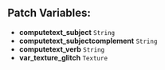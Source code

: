 ## Patch Variables:

* __computetext_subject__ ```String```
* __computetext_subjectcomplement__ ```String```
* __computetext_verb__ ```String```
* __var_texture_glitch__ ```Texture```

